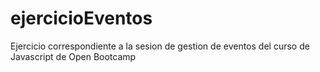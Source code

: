 # ejercicioEventos
 Ejercicio correspondiente a la sesion de gestion de eventos del curso de Javascript de Open Bootcamp
